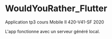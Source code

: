 # WouldYouRather_Flutter

Application tp3 cours Mobile II 420-V41-SF 2020

L'app fonctionne avec un serveur généré local.
